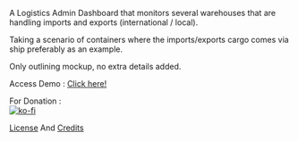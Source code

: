 A Logistics Admin Dashboard that monitors several warehouses that are handling imports and exports (international / local). 

Taking a scenario of containers where the imports/exports cargo comes via ship preferably as an example.

Only outlining mockup, no extra details added.

Access Demo : <a href="http://windowsgeekpro.in/modular_system/logisticsadmin/">Click here!</a>

For Donation : <br>
[![ko-fi](https://www.ko-fi.com/img/githubbutton_sm.svg)](https://ko-fi.com/ashumeow)



<a href="https://github.com/ashumeow/LogisticsAdmin/blob/master/LICENSE">License</a> And <a href="https://github.com/DashboardPack">Credits</a>
